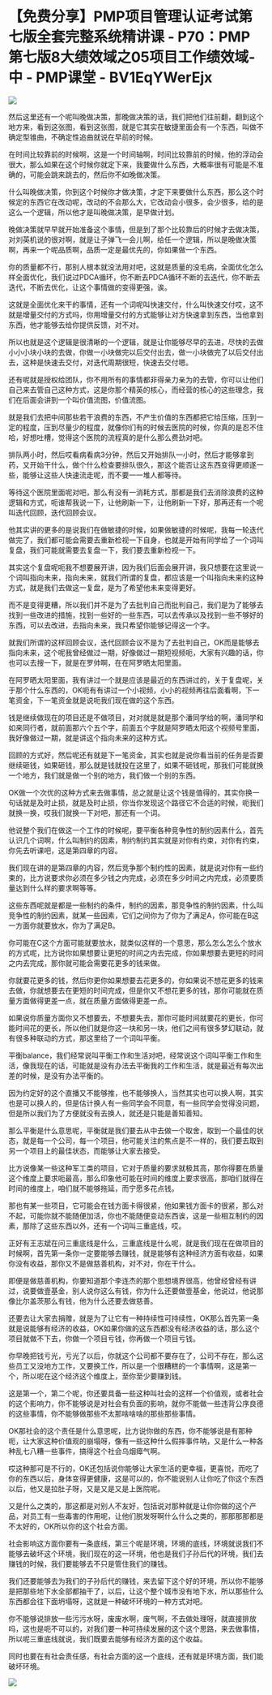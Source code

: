 # 【免费分享】PMP项目管理认证考试第七版全套完整系统精讲课 - P70：PMP第七版8大绩效域之05项目工作绩效域-中 - PMP课堂 - BV1EqYWerEjx

![](img/b3a5a20906493cc3bf2c7ab6663baedd_0.png)

然后这里还有一个呢叫晚做决策，那晚做决策的话，我们把他们往前翻，翻到这个地方来，看到这张图，看到这张图，就是它其实在敏捷里面会有一个东西，叫做不确定型锥曲，不确定性追曲就说在早前的时候。

在时间比较靠前的时候啊，这是一个时间轴啊，时间比较靠前的时候，他的浮动会很大，那么如果在这个时候你就定下来，我要做什么东西，大概率很有可能是不准确的，可能会跳来跳去的，然后你不如晚做决策。

什么叫晚做决策，你到这个时候你才做决策，才定下来要做什么东西，那么这个时候定的东西它在改动呢，改动的不会那么大，它改动会小很多，会少很多，给的是这么一个逻辑，所以他才是叫晚做决策，是早做计划。

晚做决策就早早就开始准备这个事情，但是到了那个比较靠后的时候才去做决策，对刘英机说的很对啊，就是让子弹飞一会儿啊，给任一个逻辑，所以是晚做决策啊，再来一个呢品质啊，品质一定是最优先的，你如果做一个东西。

你的质量都不行，那别人根本就没法用对吧，这就是质量的没毛病，全面优化怎么样全面优化，我们说过PDCA循环，你不断去PDCA循环不断的去迭代，你不断去迭代，不断去优化，让这个事情做的变得更强，诶。

这就是全面优化来干的事情，还有一个词呢叫快速交付，什么叫快速交付哎，这不就是增量交付的方式吗，你用增量交付的方式能够让对方快速拿到东西，当他拿到东西，他才能够去给你提供反馈，对不对。

所以也就是这个逻辑是很清晰的一个逻辑，就是让你能够尽早的去进，尽快的去做小小小块小块的去做，你做一小块做完以后交付出去，做一小块做完了以后交付出去，这种是快速去交付，对迭代周期很短，快速去交付嗯。

还有呢就是授权给团队，你不用所有的事情都非得亲力亲为的去管，你可以让他们自己来去管自己这种方式，这是你那个精英的核心，而经营的核心的这些理念，我们在后面会讲到一个叫价值流图，价值流图。

就是我们去把中间那些若干浪费的东西，不产生价值的东西都把它给压缩，压到一定的程度，压到尽量少的程度，就像你们有的时候去医院的时候，你真的是忍不住哈，好想吐槽，觉得这个医院的流程真的是什么那么费劲对吧。

排队两小时，然后哎看病看病3分钟，然后又开始排队一小时，然后才能够拿到药，又开始干什么，做个什么检查要排队很久，那这个能否让这东西变得更顺遂一些，能够让这些人快速流走呢，而不要一一堆人都等待。

等待这个医院里面呢对吧，那么有没有一消耗方式，那都是我们去消除浪费的这种逻辑和方式，呃谁帮我说一下，让他刷新一下，让他刷新一下好，那再还有一个呢叫迭代回顾，迭代回顾会议。

他其实讲的更多的是说我们在做敏捷的时候，如果做敏捷的时候呢，我每一轮迭代做完了，我们都可能会需要去重新检视一下自身，也就是开始有同学给了一个词叫复盘，我们可能就需要去复盘一下，我们要去重新检视一下。

其实这个复盘呢呃我不想要展开讲，因为我们后面会展开讲，我只想要在这里说一个词叫指向未来，指向未来，就我们所谓的复盘，都应该是一个叫指向未来的这种方式，就是我们去做这一复盘，是为了希望他未来变得更好。

而不是变得更糟，所以我们并不是为了去批判自己而批判自己，我们是为了能够去找到一些改进的措施，找到一些好的一些东西，可以去传承以及找到一些不够好的东西，可以去改进，去指向未来，我只希望你能够记得这一个字。

就我们所谓的这样回顾会议，迭代回顾会议不是为了去批判自己，OK而是能够去指向未来，这个呢我曾经做过一期，好像做过一期短视频呃，大家有兴趣的话，你也可以去搜一下，就是在罗帅啊，在在阿罗晒太阳里面。

在阿罗晒太阳里面，我有讲过一个就是应该是最近的东西讲过的，关于复盘呢，关于那个什么东西的，OK呃有有讲过一个小视频，小小的视频再往后面看啊，下一笔资金，下一笔资金就是说呃我们现在做的这个东西。

钱是继续做现在的项目还是不做项目，对对就是就是那个潘同学给的啊，潘同学和如来同行者，就前面那六个五个字，前面五个字就是阿罗晒太阳这个视频号里面，我好像做过一期，就是讲这个指向未来的这种方式。

回顾的方式好，然后呢还有就是下一笔资金，其实也就是说你看当前的任务是否要继续砸钱，如果砸钱，那么就是钱就投在这里了，如果不砸钱呢，那我们可能就换一个地方，我们就是做一个别的地方，我们做一个别的东西。

OK做一个次优的这种方式来去做事情，总之就是让这个钱是值得的，其实你换一句话就是及时止损，就是及时止损，你当你发现这个路径它不合适的时候，呃我们就换一换，哎我们就换一下对吧，那还有一个词。

他说整个我们在做这一个工作的时候呢，要平衡各种竞争性的制约因素什么，首先认识几个词啊，什么叫制约的因素，制约制约其实就是对你有约束，对你有约束，你先去听课吧，这是第四章的内容。

我们现在讲的是第四章的内容，然后竞争那个制约性的因素，就是说对你有一些约束的，比方说要求你必须在多少钱之内完成，必须在多少时间之内完成，必须要质量达到什么样的要求啊等等。

这些东西呢就是都是一些制约的条件，制约的因素，那竞争性的制约因素，什么叫竞争性的制约因素，就某一些因素，它们之间你为了你为了满足A，你可能在B这一方面你就要放水，你为了满足B。

你可能在C这个方面可能就要放水，就类似这样的一个意思，那么怎么怎么个放水的方式呢，比方说你如果想要让更短的时间之内去完成，你如果想要去更短的时间之内去完成，那你就可能会需要花更多的钱来做。

你就要花更多的钱，然后你更你如果想要去花更多的，你如果说不想花更多的钱来去做，你就想要去在更短的时间完成，但是你又不想花更多的钱，那你可能就在质量方面做得更差一点，就在质量方面做得更差一点。

如果说你质量方面你又不想要去，不想要失去，那你可能时间就要花的更长，你可能时间花的更长，所以他们就是你这一块和另一块，他们之间有很多梦幻联动，就有很多种联动的方式，那这里给了一个词叫平衡。

平衡balance，我们经常说叫平衡工作和生活对吧，经常说这个词叫平衡工作和生活，像我现在的话，可能就是没有办法去平衡我的工作和生活，就是最近有每次出差的时候，是没有办法平衡的。

因为约定好的这个直播又不能够推，也不能够换人，当然其实也可以换人啊，其实也是可以换人的，但是估计换人有一些同学会不同意，有一些同学会觉得没问题，但是所以我们为了方便就没有去换人，就还是只能是善知善知。

那么平衡是什么意思呢，平衡就是我们要去从中去做一个取舍，取到一个最佳的状态，就是每一个公司，每一个项目，他可能关注的焦点是不一样的，我们要去取到另一个项目上的最佳状态，而能够让大家去接受。

比方说像某一些这种军工类的项目，它对于质量的要求就极其高，那你得要在质量这个维度上要求呃最高，那么印象他可能在时间的维度上要求很高，那咱们就得在时间的维度上，咱们就不能够拖延，而宁愿多花点钱。

那也有某一些项目，它可能会在钱方面卡得很紧，他如果钱方面卡的很紧，那么对不起，可能你就不能随便加活，你也不能随便变动东西诶，这是一些相互制约的因素，那除了这些东西以外，还有一个词叫三重底线，哎。

正好有王志斌在问三重底线是什么，三重底线是什么呢，就是我们现在在做项目的时候啊，首先第一条你一定要能够去赚钱，就是能够有这种经济方面有收益，如果你没有收益，那你又不是做慈善机构，对不对，你在干什么。

即便是做慈善机构，你要知道那个李连杰的那个思想境界很高，他曾经曾经有讲过，说要做壹基金，别人说你这么有钱，你为什么还要做壹基金，他说过，他说那像比尔盖茨那么有钱，他为什么还要去做慈善。

还要去让大家去捐赠，就是为了让它有一种持续性可持续性，OK那么首先第一条就是说能够有经济的收益，OK如果你做的这东西都没有经济收益的话，那么这个项目就做不下去，你做一个项目亏钱，你再做一个项目亏钱。

你早晚把钱亏光，亏光了以后，你就这个公司都不要存在了，公司不存在，那么这些员工又没地方工作，又要换工作，所以是一个很糟糕的一个事情啊，这是第一个，所以呢在这个经济这个维度上，至你至少要赚到钱。

这是第一个，第二个呢，你还要具备一些这种叫社会的这样一个价值观，或者社会的这个影响力，你不能够说是对社会有负面的影响，就你不能做一些违背公序良德的这些事情，你不能够做那些不太那啥啥啥的那些那些事情。

OK那社会的这个责任是什么意思呢，比方说你做的东西，你不能够说是有那种呃，让大家这种价值观的崩塌呀，像有一些这种什么假摔事件呐，又是什么一种各种乱七八糟一些事件，搞得这个社会乌烟瘴气啊。

哎这种那可是不行的，OK还包括说你能够让大家生活的更幸福，更喜悦，而吃了你的东西以后，身体变得更健康，这是可以的，你不能说别人让你吃了你这个东西以后，他又是拉肚子呀，又是又是又是上医院呢。

又是什么之类的，那这都是对别人不友好，包括说对那种就是让你你做的这个产品，对员工有一些毒害的作用呢，让他们脱发呀啊什么什么之类的，那那那那都是不太好的，OK所以你的这个社会方面。

社会影响这方面你要有一条底线，第三个呢是环境，环境的底线，环境就说我们不能够去破坏这个环境，我们现在的这一环境，他也是我们子孙后代的环境，我们去赚钱的时候，我们要能够去不只是管住我们的赚钱。

我们还要能够去为我们的子孙后代的赚钱，来去留下这个好的环境，所以你不能够是把那些地下水全部都抽干了，以后，让这个整个城市没有地下水，所以那些什么东西都会往下面坍塌呀，这就是一种破坏环境的一种方式对吧。

你不能够说排放一些污污水呀，废废水啊，废气啊，不去做处理呀，就直接排放吗，这也是呃不可以的，对我们要一种可持续发展的这个这个思路，来去做事情，所以呢三重底线就说，我们既要去能够有经济方面的这个收益。

同时也要在有社会责任感，有社会方面的这一个底线，还有就是环境方面，我们能破坏环境。

![](img/b3a5a20906493cc3bf2c7ab6663baedd_2.png)